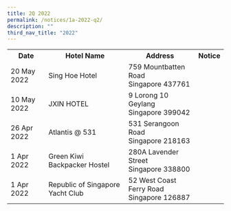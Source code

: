 ```yaml
---
title: 2Q 2022
permalink: /notices/1a-2022-q2/
description: ""
third_nav_title: "2022"
---
```

<table>
   <tr>
    <th>Date</th>
    <th>Hotel Name</th>
    <th>Address</th>
    <th>Notice</th>
  </tr>
	<tr>
		<td>20 May 2022</td>
		<td>Sing Hoe Hotel</td>
		<td>759 Mountbatten Road<br>Singapore 437761</td>
		<td><a href="/files/Sing Hoe Hotel.pdf"></a></td>
	</tr>
	<tr>
		<td>10 May 2022</td>
		<td>JXIN HOTEL</td>
		<td>9 Lorong 10 Geylang<br>Singapore 399042</td>
		<td><a href="/files/JXIN HOTEL.pdf"></a></td>
	</tr>
	<tr>
		<td>26 Apr 2022</td>
		<td>Atlantis @ 531</td>
		<td>531 Serangoon Road<br>Singapore 218163</td>
		<td><a href="/files/Atlantis at 531.pdf"></a></td>
	</tr>
	<tr>
		<td>1 Apr 2022</td>
		<td>Green Kiwi Backpacker Hostel</td>
		<td>280A Lavender Street<br>Singapore 338800</td>
		<td><a href="/files/Green Kiwi Backpacker Hostel.pdf"></a></td>
	</tr>
	<tr>
		<td>1 Apr 2022</td>
		<td>Republic of Singapore Yacht Club</td>
		<td>52 West Coast Ferry Road<br>Singapore 126887</td>
		<td><a href="/files/Republic of Singapore Yacht Club.pdf"></a></td>
	</tr>